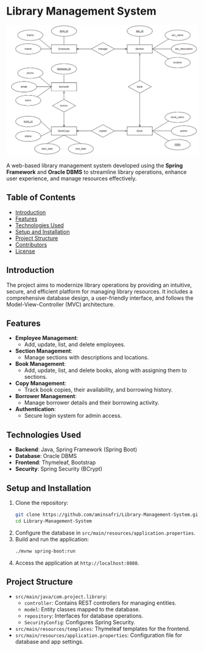 # Library Management System

![Database Design](image.png)

A web-based library management system developed using the **Spring Framework** and **Oracle DBMS** to streamline library operations, enhance user experience, and manage resources effectively.

## Table of Contents
- [Introduction](#introduction)
- [Features](#features)
- [Technologies Used](#technologies-used)
- [Setup and Installation](#setup-and-installation)
- [Project Structure](#project-structure)
- [Contributors](#contributors)
- [License](#license)

## Introduction
The project aims to modernize library operations by providing an intuitive, secure, and efficient platform for managing library resources. It includes a comprehensive database design, a user-friendly interface, and follows the Model-View-Controller (MVC) architecture.

## Features
- **Employee Management**:
  - Add, update, list, and delete employees.
- **Section Management**:
  - Manage sections with descriptions and locations.
- **Book Management**:
  - Add, update, list, and delete books, along with assigning them to sections.
- **Copy Management**:
  - Track book copies, their availability, and borrowing history.
- **Borrower Management**:
  - Manage borrower details and their borrowing activity.
- **Authentication**:
  - Secure login system for admin access.

## Technologies Used
- **Backend**: Java, Spring Framework (Spring Boot)
- **Database**: Oracle DBMS
- **Frontend**: Thymeleaf, Bootstrap
- **Security**: Spring Security (BCrypt)

## Setup and Installation
1. Clone the repository:
   ```bash
   git clone https://github.com/aminsafri/Library-Management-System.git
   cd Library-Management-System
   ```
2. Configure the database in `src/main/resources/application.properties`.
3. Build and run the application:
   ```bash
   ./mvnw spring-boot:run
   ```
4. Access the application at `http://localhost:8080`.

## Project Structure
- `src/main/java/com.project.library`:
  - `controller`: Contains REST controllers for managing entities.
  - `model`: Entity classes mapped to the database.
  - `repository`: Interfaces for database operations.
  - `SecurityConfig`: Configures Spring Security.
- `src/main/resources/templates`: Thymeleaf templates for the frontend.
- `src/main/resources/application.properties`: Configuration file for database and app settings.
